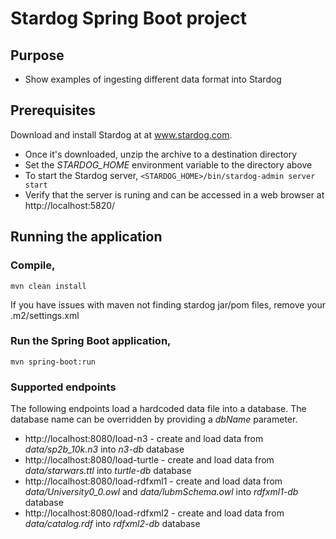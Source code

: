 # Stardog Spring Boot project

## Purpose

* Show examples of ingesting different data format into Stardog


## Prerequisites

Download and install Stardog at  at www.stardog.com.
* Once it's downloaded, unzip the archive to a destination directory
* Set the *STARDOG_HOME* environment variable to the directory above
* To start the Stardog server, `<STARDOG_HOME>/bin/stardog-admin server start`
* Verify that the server is runing and can be accessed in a web browser at  http://localhost:5820/


## Running the application

### Compile,
```
mvn clean install
```
If you have issues with maven not finding stardog jar/pom files, remove your .m2/settings.xml

### Run the Spring Boot application,
```
mvn spring-boot:run
```

### Supported endpoints
The following endpoints load a hardcoded data file into a database. The database name can be overridden by providing a _dbName_ parameter.
* http://localhost:8080/load-n3 - create and load data from _data/sp2b_10k.n3_ into _n3-db_ database
* http://localhost:8080/load-turtle - create and load data from _data/starwars.ttl_ into _turtle-db_ database
* http://localhost:8080/load-rdfxml1 - create and load data from _data/University0_0.owl_ and _data/lubmSchema.owl_ into _rdfxml1-db_ database
* http://localhost:8080/load-rdfxml2 - create and load data from _data/catalog.rdf_ into _rdfxml2-db_ database

